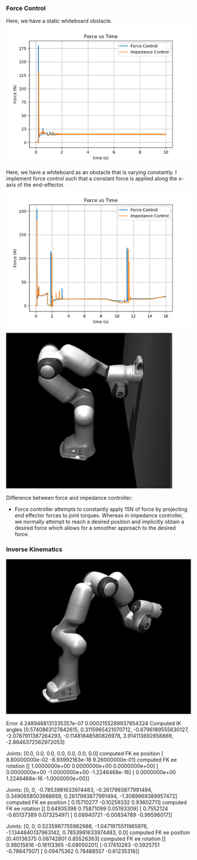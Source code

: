 ### Force Control 

Here, we have a static whiteboard obstacle.
![](Controls/force_control_static.png)

Here, we have a whiteboard as an obstacle that is varying constantly. I implement force control such that a constant force is applied along the x-axis of the end-effector.
![](Controls/force_control_dynamic.png)




![](2023-02-14-16-32-13.png)

Difference between force and impedance controller:
- Force controller attempts to constantly apply 15N of force by projecting end effector forces to joint torques. Whereas in impedance controller, we normally attempt to reach a desired position and implicitly obtain a desired force which allows for a smoother approach to the desired force.

### Inverse Kinematics

![](2023-02-14-15-57-44.png)

Error 4.2489468131335357e-07 0.0002155289937854324
Computed IK angles [0.5740863127842615, 0.3115965421070712, -0.6796189555630127, -2.0787911387264293, -0.11481848580826978, 3.914113692658869, -2.8646372562972053]



Joints:
[0.0, 0.0, 0.0, 0.0, 0.0, 0.0, 0.0]
computed FK ee position
[ 8.80000000e-02 -8.93992163e-18  9.26000000e-01]
computed FK ee rotation
[[ 1.0000000e+00  0.0000000e+00  0.0000000e+00]
 [ 0.0000000e+00 -1.0000000e+00 -1.2246468e-16]
 [ 0.0000000e+00  1.2246468e-16 -1.0000000e+00]]

Joints:
[0, 0, -0.7853981633974483, -0.2617993877991494, 0.3490658503988659, 0.2617993877991494, -1.3089969389957472]
computed FK ee position
[ 0.15710277 -0.10259332  0.93602711]
computed FK ee rotation
[[ 0.64935398  0.75871099  0.05193309]
 [ 0.7552124  -0.65137389  0.07325497]
 [ 0.08940721 -0.00834789 -0.99596017]]

Joints:
[0, 0, 0.5235987755982988, -1.0471975511965976, -1.1344640137963142, 0.7853981633974483, 0.0]
computed FK ee position
[0.40136375 0.08742801 0.85526363]
computed FK ee rotation
[[ 0.98015816 -0.18113365 -0.08050201]
 [-0.17410263 -0.5925751  -0.78647507]
 [ 0.09475362  0.78488557 -0.61235316]]
